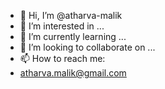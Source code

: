 - 👋 Hi, I’m @atharva-malik
- 👀 I’m interested in ...
- 🌱 I’m currently learning ...
- 💞️ I’m looking to collaborate on ...
- 📫 How to reach me:
-  atharva.malik@gmail.com

<!---
atharva-malik/atharva-malik is a ✨ special ✨ repository because its `README.md` (this file) appears on your GitHub profile.
You can click the Preview link to take a look at your changes.
--->
